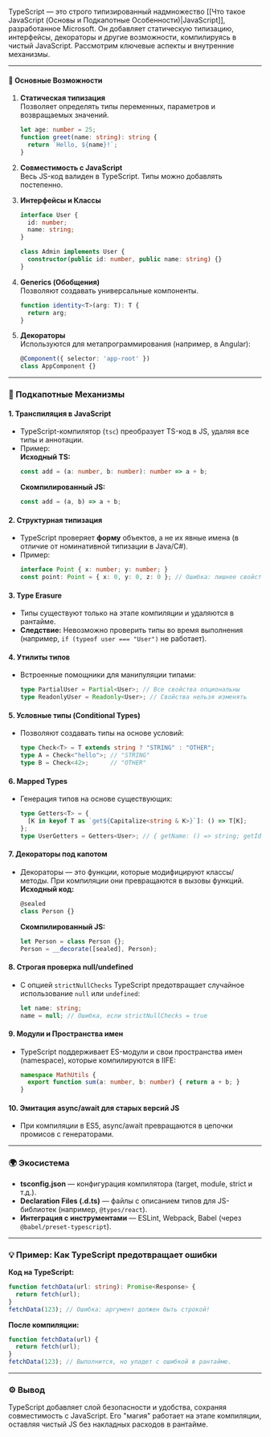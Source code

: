 

TypeScript — это строго типизированный надмножество [[Что такое JavaScript (Основы и Подкапотные Особенности)|JavaScript]], разработанное Microsoft. Он добавляет статическую типизацию, интерфейсы, декораторы и другие возможности, компилируясь в чистый JavaScript. Рассмотрим ключевые аспекты и внутренние механизмы.

---

#### 🚀 Основные Возможности
1. **Статическая типизация**  
   Позволяет определять типы переменных, параметров и возвращаемых значений.  
   ```typescript
   let age: number = 25;
   function greet(name: string): string {
     return `Hello, ${name}!`;
   }
   ```

2. **Совместимость с JavaScript**  
   Весь JS-код валиден в TypeScript. Типы можно добавлять постепенно.

3. **Интерфейсы и Классы**  
   ```typescript
   interface User {
     id: number;
     name: string;
   }
   
   class Admin implements User {
     constructor(public id: number, public name: string) {}
   }
   ```

4. **Generics (Обобщения)**  
   Позволяют создавать универсальные компоненты.  
   ```typescript
   function identity<T>(arg: T): T {
     return arg;
   }
   ```

5. **Декораторы**  
   Используются для метапрограммирования (например, в Angular):  
   ```typescript
   @Component({ selector: 'app-root' })
   class AppComponent {}
   ```

---

### 🔧 Подкапотные Механизмы

#### 1. **Транспиляция в JavaScript**
- TypeScript-компилятор (`tsc`) преобразует TS-код в JS, удаляя все типы и аннотации.  
- Пример:  
  **Исходный TS:**
  ```typescript
  const add = (a: number, b: number): number => a + b;
  ```
  **Скомпилированный JS:**
  ```javascript
  const add = (a, b) => a + b;
  ```

#### 2. **Структурная типизация**
- TypeScript проверяет **форму** объектов, а не их явные имена (в отличие от номинативной типизации в Java/C#).  
- Пример:  
  ```typescript
  interface Point { x: number; y: number; }
  const point: Point = { x: 0, y: 0, z: 0 }; // Ошибка: лишнее свойство 'z'
  ```

#### 3. **Type Erasure**
- Типы существуют только на этапе компиляции и удаляются в рантайме.  
- **Следствие:** Невозможно проверить типы во время выполнения (например, `if (typeof user === "User")` не работает).

#### 4. **Утилиты типов**
- Встроенные помощники для манипуляции типами:  
  ```typescript
  type PartialUser = Partial<User>; // Все свойства опциональны
  type ReadonlyUser = Readonly<User>; // Свойства нельзя изменять
  ```

#### 5. **Условные типы (Conditional Types)**
- Позволяют создавать типы на основе условий:  
  ```typescript
  type Check<T> = T extends string ? "STRING" : "OTHER";
  type A = Check<"hello">; // "STRING"
  type B = Check<42>;      // "OTHER"
  ```

#### 6. **Mapped Types**
- Генерация типов на основе существующих:  
  ```typescript
  type Getters<T> = {
    [K in keyof T as `get${Capitalize<string & K>}`]: () => T[K];
  };
  type UserGetters = Getters<User>; // { getName: () => string; getId: () => number; }
  ```

#### 7. **Декораторы под капотом**
- Декораторы — это функции, которые модифицируют классы/методы. При компиляции они превращаются в вызовы функций.  
  **Исходный код:**
  ```typescript
  @sealed
  class Person {}
  ```
  **Скомпилированный JS:**
  ```javascript
  let Person = class Person {};
  Person = __decorate([sealed], Person);
  ```

#### 8. **Строгая проверка null/undefined**
- С опцией `strictNullChecks` TypeScript предотвращает случайное использование `null` или `undefined`:  
  ```typescript
  let name: string;
  name = null; // Ошибка, если strictNullChecks = true
  ```

#### 9. **Модули и Пространства имен**
- TypeScript поддерживает ES-модули и свои пространства имен (namespace), которые компилируются в IIFE:  
  ```typescript
  namespace MathUtils {
    export function sum(a: number, b: number) { return a + b; }
  }
  ```

#### 10. **Эмитация async/await для старых версий JS**
- При компиляции в ES5, async/await превращаются в цепочки промисов с генераторами.

---

### 🌍 Экосистема
- **tsconfig.json** — конфигурация компилятора (target, module, strict и т.д.).
- **Declaration Files (.d.ts)** — файлы с описанием типов для JS-библиотек (например, `@types/react`).
- **Интеграция с инструментами** — ESLint, Webpack, Babel (через `@babel/preset-typescript`).

---

### 💡 Пример: Как TypeScript предотвращает ошибки
**Код на TypeScript:**
```typescript
function fetchData(url: string): Promise<Response> {
  return fetch(url);
}
fetchData(123); // Ошибка: аргумент должен быть строкой!
```

**После компиляции:**
```javascript
function fetchData(url) {
  return fetch(url);
}
fetchData(123); // Выполнится, но упадет с ошибкой в рантайме.
```

---

### ⚙️ Вывод
TypeScript добавляет слой безопасности и удобства, сохраняя совместимость с JavaScript. Его "магия" работает на этапе компиляции, оставляя чистый JS без накладных расходов в рантайме.